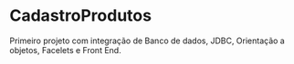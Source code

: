 # CadastroProdutos
 Primeiro projeto com integração de Banco de dados, JDBC, Orientação a objetos, Facelets e Front End.
